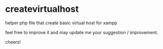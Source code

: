 # createvirtualhost
helper php file that create basic virtual host for xampp

feel free to improve it and may update me your suggestion / improvement.

cheers!
